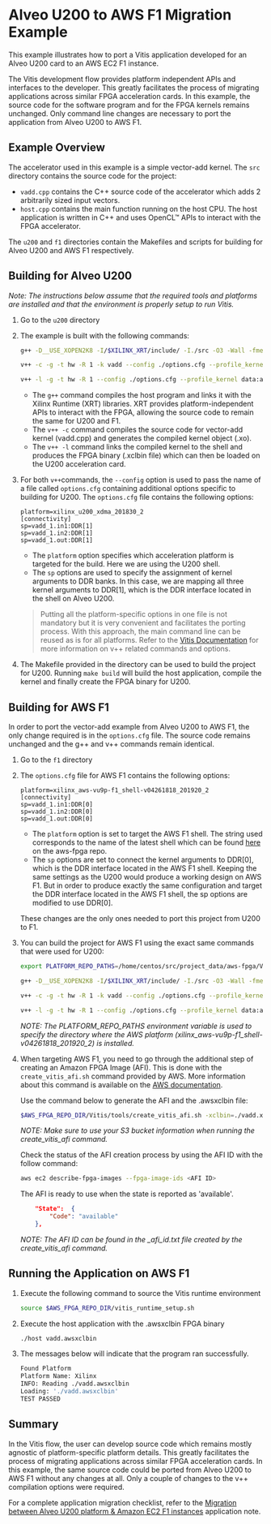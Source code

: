 # Alveo U200 to AWS F1 Migration Example

This example illustrates how to port a Vitis application developed for an Alveo U200 card to an AWS EC2 F1 instance. 

The Vitis development flow provides platform independent APIs and interfaces to the developer. This greatly facilitates the process of migrating applications across similar FPGA acceleration cards. In this example, the source code for the software program and for the FPGA kernels remains unchanged. Only command line changes are necessary to port the application from Alveo U200 to AWS F1.




## Example Overview  

The accelerator used in this example is a simple vector-add kernel. The `src` directory contains the source code for the project:

- `vadd.cpp` contains the C++ source code of the accelerator which adds 2 arbitrarily sized input vectors. 
- `host.cpp` contains the main function running on the host CPU. The host application is written in C++ and uses OpenCL™ APIs to interact with the FPGA accelerator.

The `u200` and `f1` directories contain the Makefiles and scripts for building for Alveo U200 and AWS F1 respectively.



## Building for Alveo U200

*Note: The instructions below assume that the required tools and platforms are installed and that the environment is properly setup to run Vitis.*

1. Go to the `u200` directory 

2. The example is built with the following commands:

    ```bash
    g++ -D__USE_XOPEN2K8 -I/$XILINX_XRT/include/ -I./src -O3 -Wall -fmessage-length=0 -std=c++11 ../src/host.cpp -L/$XILINX_XRT/lib/ -lxilinxopencl -lpthread -lrt -o host
    
    v++ -c -g -t hw -R 1 -k vadd --config ./options.cfg --profile_kernel data:all:all:all --profile_kernel stall:all:all:all --save-temps --temp_dir ./temp_dir --report_dir ./report_dir --log_dir ./log_dir -I../src ../src/vadd.cpp -o ./vadd.hw.xo
    
    v++ -l -g -t hw -R 1 --config ./options.cfg --profile_kernel data:all:all:all --profile_kernel stall:all:all:all --temp_dir ./temp_dir --report_dir ./report_dir --log_dir ./log_dir -I../src vadd.hw.xo -o add.hw.xclbin
    ```

    * The `g++` command compiles the host program and links it with the Xilinx Runtime (XRT) libraries. XRT provides platform-independent APIs to interact with the FPGA, allowing the source code to remain the same for U200 and F1.
    * The `v++ -c` command compiles the source code for vector-add kernel (vadd.cpp) and generates the compiled kernel object (.xo). 
    * The `v++ -l` command links the compiled kernel to the shell and produces the FPGA binary (.xclbin file) which can then be loaded on the U200 acceleration card.

3. For both `v++`commands, the `--config` option is used to pass the name of a file called `options.cfg` containing additional options specific to building for U200. The `options.cfg` file contains the following options: 

    ```
    platform=xilinx_u200_xdma_201830_2
    [connectivity]
    sp=vadd_1.in1:DDR[1]
    sp=vadd_1.in2:DDR[1]
    sp=vadd_1.out:DDR[1]
    ```

    * The `platform` option specifies which acceleration platform is targeted for the build. Here we are using the U200 shell.
    * The `sp` options are used to specify the assignment of kernel arguments to DDR banks. In this case, we are mapping all three kernel arguments to DDR[1], which is the DDR interface located in the shell on Alveo U200.
    
    > Putting all the platform-specific options in one file is not mandatory but it is very convenient and facilitates the porting process. With this approach, the main command line can be reused as is for all platforms. Refer to the [Vitis Documentation](https://www.xilinx.com/html_docs/xilinx2020_1/vitis_doc/kme1569523964461.html) for more information on v++ related commands and options. 

4. The Makefile provided in the directory can be used to build the project for U200. Running `make build` will build the host application, compile the kernel and finally create the FPGA binary for U200. 

     
## Building for AWS F1

In order to port the vector-add example from Alveo U200 to AWS F1, the only change required is in the `options.cfg` file. The source code remains unchanged and the g++ and v++ commands remain identical.

1. Go to the `f1` directory 

2.  The `options.cfg` file for AWS F1 contains the following options:

    ```
    platform=xilinx_aws-vu9p-f1_shell-v04261818_201920_2
    [connectivity]
    sp=vadd_1.in1:DDR[0]
    sp=vadd_1.in2:DDR[0]
    sp=vadd_1.out:DDR[0]
    ```
    
    * The `platform` option is set to target the AWS F1 shell. The string used corresponds to the name of the latest shell which can be found [here](https://github.com/aws/aws-fpga/tree/master/Vitis/aws_platform) on the aws-fpga repo.
    * The `sp` options are set to connect the kernel arguments to DDR[0], which is the DDR interface located in the AWS F1 shell. Keeping the same settings as the U200 would produce a working design on AWS F1. But in order to produce exactly the same configuration and target the DDR interface located in the AWS F1 shell, the sp options are modified to use DDR[0].

    These changes are the only ones needed to port this project from U200 to F1. 
    
3.  You can build the project for AWS F1 using the exact same commands that were used for U200:

    ```bash
    export PLATFORM_REPO_PATHS=/home/centos/src/project_data/aws-fpga/Vitis/aws_platform
    
    g++ -D__USE_XOPEN2K8 -I/$XILINX_XRT/include/ -I./src -O3 -Wall -fmessage-length=0 -std=c++11 ../src/host.cpp -L/$XILINX_XRT/lib/ -lxilinxopencl -lpthread -lrt -o host

    v++ -c -g -t hw -R 1 -k vadd --config ./options.cfg --profile_kernel data:all:all:all --profile_kernel stall:all:all:all --save-temps --temp_dir ./temp_dir --report_dir ./report_dir --log_dir ./log_dir -I../src ../src/vadd.cpp -o ./vadd.hw.xo
    
    v++ -l -g -t hw -R 1 --config ./options.cfg --profile_kernel data:all:all:all --profile_kernel stall:all:all:all --temp_dir ./temp_dir --report_dir ./report_dir --log_dir ./log_dir -I../src vadd.hw.xo -o add.hw.xclbin    
    ```
    
    *NOTE: The PLATFORM_REPO_PATHS environment variable is used to specify the directory where the AWS platform (xilinx_aws-vu9p-f1_shell-v04261818_201920_2) is installed.*
    
4. When targeting AWS F1, you need to go through the additional step of creating an Amazon FPGA Image (AFI). This is done with the `create_vitis_afi.sh` command provided by AWS. More information about this command is available on the [AWS documentation](https://github.com/aws/aws-fpga/blob/master/Vitis/README.md#2-create-an-amazon-fpga-image-afi).     

    Use the command below to generate the AFI and the .awsxclbin file:

    ```bash 
    $AWS_FPGA_REPO_DIR/Vitis/tools/create_vitis_afi.sh -xclbin=./vadd.xclbin -o=./vadd -s3_bucket=<bucket-name> -s3_dcp_key=f1-dcp-folder -s3_logs_key=f1-logs 
    ```
    
    *NOTE: Make sure to use your S3 bucket information when running the create_vitis_afi command.*
    
    Check the status of the AFI creation process by using the AFI ID with the follow command:

    ```bash
    aws ec2 describe-fpga-images --fpga-image-ids <AFI ID>
    ```

    The AFI is ready to use when the state is reported as 'available'.  

    ```json 
        "State":  {
            "Code": "available" 
        },
    ```

    *NOTE: The AFI ID can be found in the _afi_id.txt file created by the create_vitis_afi command.*



## Running the Application on AWS F1

1. Execute the following command to source the Vitis runtime environment 

    ```bash
    source $AWS_FPGA_REPO_DIR/vitis_runtime_setup.sh
    ```

2. Execute the host application with the .awsxclbin FPGA binary

    ```bash
    ./host vadd.awsxclbin
    ```
    
3. The messages below will indicate that the program ran successfully.

    ```bash
    Found Platform
    Platform Name: Xilinx
    INFO: Reading ./vadd.awsxclbin
    Loading: './vadd.awsxclbin'
    TEST PASSED
    ```



## Summary

In the Vitis flow, the user can develop source code which remains mostly agnostic of platform-specific platform details. This greatly facilitates the process of migrating applications across similar FPGA acceleration cards. In this example, the same source code could be ported from Alveo U200 to AWS F1 without any changes at all. Only a couple of changes to the v++ compilation options were required. 

For a complete application migration checklist, refer to the [Migration between Alveo U200 platform & Amazon EC2 F1 instances](../../Alveo_to_AWS_F1_Migration.md) application note.
